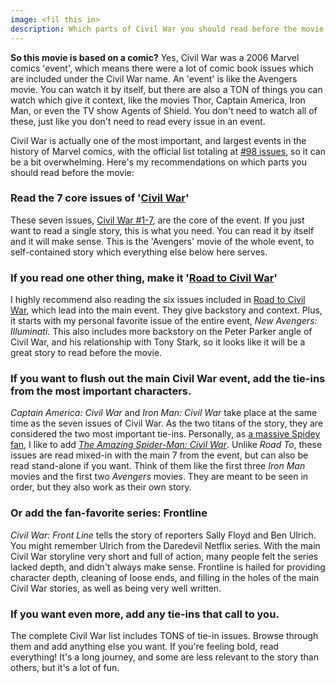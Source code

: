 ```yaml
---
image: <fil this in>
description: Which parts of Civil War you should read before the movie.
---
```


**So this movie is based on a comic?** Yes, Civil War was a 2006 Marvel comics 'event', which means there were a lot of comic book issues which are included under the Civil War name. An 'event' is  like the Avengers movie. You can watch it by itself, but there are also a TON of things you can watch which give it context, like the movies Thor, Captain America, Iron Man, or even the TV show Agents of Shield. You don't need to watch all of these, just like you don't need to read every issue in an event.

Civil War is actually one of the most important, and largest events in the history of  Marvel comics, with the official list totaling at [#98 issues](http://marvel.com/comics/discover/114/civil-war-the-complete-event), so it can be a bit overwhelming. Here's my recommendations on which parts you should read before the movie:

### Read the 7 core issues of '[Civil War](http://amzn.to/1pmqXPE)'

These seven issues, [Civil War #1-7](http://amzn.to/1pmqXPE), are the core of the event. If you just want to read a single story, this is what you need. You can read it by itself and it will make sense. This is the 'Avengers' movie of the whole event, to self-contained story which everything else below here serves.

### If you read one other thing, make it '[Road to Civil War](http://amzn.to/1RdE3uK)'

I highly recommend also reading the six issues included in [Road to Civil War](http://amzn.to/1RdE3uK), which lead into the main event. They give backstory and context. Plus, it starts with my personal favorite issue of the entire event, *New Avengers: Illuminati*. This also includes more backstory on the Peter Parker angle of Civil War, and his relationship with Tony Stark, so it looks like it will be a great story to read before the movie.

### If you want to flush out the main Civil War event, add the tie-ins from the most important characters.

*Captain America: Civil War* and *Iron Man: Civil War* take place at the same time as the seven issues of Civil War. As the two titans of the story, they are considered the two most important tie-ins. Personally, as [a massive Spidey fan](/articles/where-to-start-reading-spiderman/), I like to add *[The Amazing Spider-Man: Civil War](http://amzn.to/1RdDWzr)*. Unlike *Road To*, these issues are read mixed-in with the main 7 from the event, but can also be read stand-alone if you want. Think of them like the first three *Iron Man* movies and the first two *Avengers* movies. They are meant to be seen in order, but they also work as their own story.

### Or add the fan-favorite series: Frontline

*Civil War: Front Line* tells the story of reporters Sally Floyd and Ben Ulrich. You might remember Ulrich from the Daredevil Netflix series. With the main Civil War storyline very short and full of action, many people felt the series lacked depth, and didn't always make sense. Frontline is hailed for providing character depth, cleaning of loose ends, and filling in the holes of the main Civil War stories, as well as being very well written.

### If you want even more, add any tie-ins that call to you.

The complete Civil War list includes TONS of tie-in issues. Browse through them and add anything else you want. If you're feeling bold, read everything! It's a long journey, and some are less relevant to the story than others, but it's a lot of fun.
